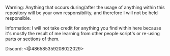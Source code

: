 Warning: Anything that occurs during/after the usage of anything within this repository will be your own responsibility, and therefore I will not be held responsible.

Information: I will not take credit for anything you find within here because it's mostly the result of me learning from other people script's or re-using parts or sections of them.

Discord: <@486585359208022029>

